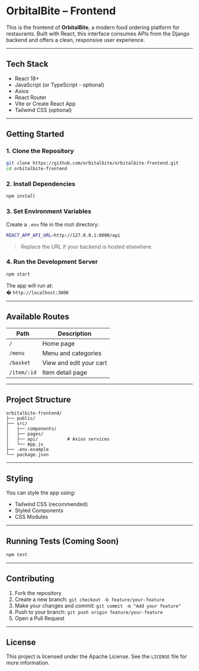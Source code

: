 
#  OrbitalBite – Frontend

This is the frontend of **OrbitalBite**, a modern food ordering platform for restaurants. Built with React, this interface consumes APIs from the Django backend and offers a clean, responsive user experience.

---

## Tech Stack

- React 18+
- JavaScript (or TypeScript - optional)
- Axios
- React Router
- Vite or Create React App
- Tailwind CSS (optional)

---

## Getting Started

### 1. Clone the Repository

```bash
git clone https://github.com/orbitalbite/orbitalbite-frontend.git
cd orbitalbite-frontend
```

### 2. Install Dependencies

```bash
npm install
```

### 3. Set Environment Variables

Create a `.env` file in the root directory:

```bash
REACT_APP_API_URL=http://127.0.0.1:8000/api
```

> Replace the URL if your backend is hosted elsewhere.

### 4. Run the Development Server

```bash
npm start
```

The app will run at:  
� `http://localhost:3000`

---

## Available Routes

| Path        | Description              |
|-------------|--------------------------|
| `/`         | Home page                |
| `/menu`     | Menu and categories      |
| `/basket`   | View and edit your cart  |
| `/item/:id` | Item detail page         |

---

## Project Structure

```
orbitalbite-frontend/
├── public/
├── src/
│   ├── components/
│   ├── pages/
│   ├── api/           # Axios services
│   └── App.js
├── .env.example
└── package.json
```

---

## Styling

You can style the app using:
- Tailwind CSS (recommended)
- Styled Components
- CSS Modules

---

## Running Tests (Coming Soon)

```bash
npm test
```

---

## Contributing

1. Fork the repository  
2. Create a new branch: `git checkout -b feature/your-feature`  
3. Make your changes and commit: `git commit -m "Add your feature"`  
4. Push to your branch: `git push origin feature/your-feature`  
5. Open a Pull Request

---

## License

This project is licensed under the Apache License. See the `LICENSE` file for more information.
